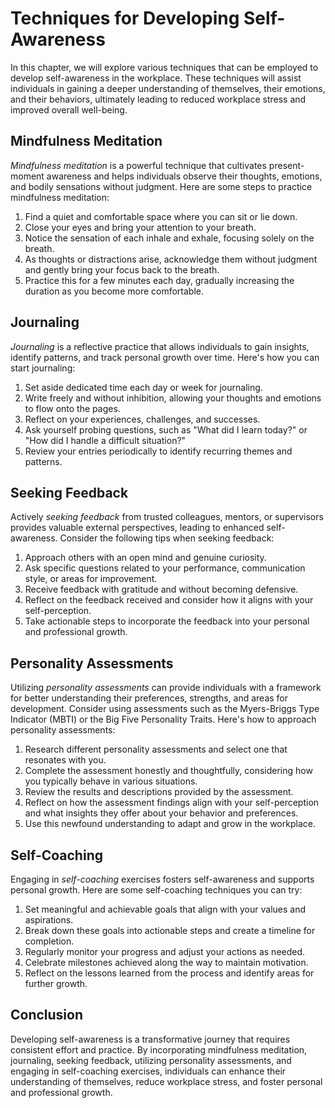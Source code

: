 Techniques for Developing Self-Awareness
===================================================

In this chapter, we will explore various techniques that can be employed to develop self-awareness in the workplace. These techniques will assist individuals in gaining a deeper understanding of themselves, their emotions, and their behaviors, ultimately leading to reduced workplace stress and improved overall well-being.

Mindfulness Meditation
----------------------

*Mindfulness meditation* is a powerful technique that cultivates present-moment awareness and helps individuals observe their thoughts, emotions, and bodily sensations without judgment. Here are some steps to practice mindfulness meditation:

1. Find a quiet and comfortable space where you can sit or lie down.
2. Close your eyes and bring your attention to your breath.
3. Notice the sensation of each inhale and exhale, focusing solely on the breath.
4. As thoughts or distractions arise, acknowledge them without judgment and gently bring your focus back to the breath.
5. Practice this for a few minutes each day, gradually increasing the duration as you become more comfortable.

Journaling
----------

*Journaling* is a reflective practice that allows individuals to gain insights, identify patterns, and track personal growth over time. Here's how you can start journaling:

1. Set aside dedicated time each day or week for journaling.
2. Write freely and without inhibition, allowing your thoughts and emotions to flow onto the pages.
3. Reflect on your experiences, challenges, and successes.
4. Ask yourself probing questions, such as "What did I learn today?" or "How did I handle a difficult situation?"
5. Review your entries periodically to identify recurring themes and patterns.

Seeking Feedback
----------------

Actively *seeking feedback* from trusted colleagues, mentors, or supervisors provides valuable external perspectives, leading to enhanced self-awareness. Consider the following tips when seeking feedback:

1. Approach others with an open mind and genuine curiosity.
2. Ask specific questions related to your performance, communication style, or areas for improvement.
3. Receive feedback with gratitude and without becoming defensive.
4. Reflect on the feedback received and consider how it aligns with your self-perception.
5. Take actionable steps to incorporate the feedback into your personal and professional growth.

Personality Assessments
-----------------------

Utilizing *personality assessments* can provide individuals with a framework for better understanding their preferences, strengths, and areas for development. Consider using assessments such as the Myers-Briggs Type Indicator (MBTI) or the Big Five Personality Traits. Here's how to approach personality assessments:

1. Research different personality assessments and select one that resonates with you.
2. Complete the assessment honestly and thoughtfully, considering how you typically behave in various situations.
3. Review the results and descriptions provided by the assessment.
4. Reflect on how the assessment findings align with your self-perception and what insights they offer about your behavior and preferences.
5. Use this newfound understanding to adapt and grow in the workplace.

Self-Coaching
-------------

Engaging in *self-coaching* exercises fosters self-awareness and supports personal growth. Here are some self-coaching techniques you can try:

1. Set meaningful and achievable goals that align with your values and aspirations.
2. Break down these goals into actionable steps and create a timeline for completion.
3. Regularly monitor your progress and adjust your actions as needed.
4. Celebrate milestones achieved along the way to maintain motivation.
5. Reflect on the lessons learned from the process and identify areas for further growth.

Conclusion
----------

Developing self-awareness is a transformative journey that requires consistent effort and practice. By incorporating mindfulness meditation, journaling, seeking feedback, utilizing personality assessments, and engaging in self-coaching exercises, individuals can enhance their understanding of themselves, reduce workplace stress, and foster personal and professional growth.
